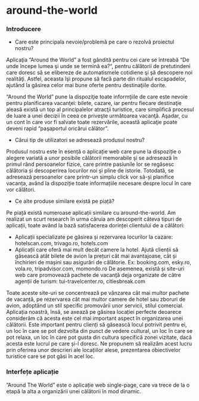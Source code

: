 # around-the-world
### Introducere 

- Care este principala nevoie/problemă pe care o rezolvă proiectul nostru?

Aplicaţia “Around the World” a fost gândită pentru cei care se întreabă “De unde începe lumea şi unde se termină ea?“, pentru călătorii de pretutindeni care doresc să se elibereze de automatismele cotidiene şi şă descopere noi realităţi. Astfel, aceasta îşi propune să facă parte din ritualul escapadelor, ajutând la găsirea celor mai bune oferte pentru destinaţiile dorite.

“Around the World” pune la dispoziţie toate informţiile de care este nevoie pentru planificarea vacanţei: bilete, cazare, iar pentru fiecare destinaţie aleasă există un top al principalelor atracţii turistice, care simplifică procesul de luare a unei decizii în ceea ce priveşte următoarea vacanţă. Aşadar, cu un cont în care vor fi salvate toate rezervările, această aplicaţie poate deveni rapid “paşaportul oricărui călător”.

- Cărui tip de utilizatori se adresează produsul nostru? 

Produsul nostru este în esență o aplicație web care pune la dispoziție o alegere variată a unor posibile călătorii memorabile și se adresează în primul rând persoanelor fizice, care printre pasiunile lor se regăsesc călătoria și descoperirea locurilor noi și pline de istorie. Totodată, se adresează persoanelor care printr-un simplu click vor să-și planifice vacanța, având la dispoziție toate informațiile necesare despre locul în care vor călători.

- Ce alte produse similare există pe piață?

Pe piață există numeroase aplicații similare cu around-the-world. Am realizat un scurt research în urma căruia am descoperit câteva tipuri de aplicații, toate având la bază satisfacerea dorinței clientului de a călători:
- Aplicații specializate pe găsirea și rezervarea locurilor la cazare: hotelscan.com, trivago.ro, hotels.com
- Aplicații care oferă mai mult decât camere la hotel. Ajută clienții să găsească atât bilete de avion la prețuri cât mai avantajoase, cât și închirieri de mașini sau asigurări de călătorie. Ex: booking.com, esky.ro, vola.ro, tripadvisor.com, momondo.ro
De asemenea, există și site-uri web care promovează pachete de vacanță deja organizate de către agenții de turism: tui-travelcenter.ro, citiesbreak.com

Toate aceste site-uri se concentrează pe vânzarea cât mai multor pachete de vacanță, pe rezervarea cât mai multor camere de hotel sau zboruri de avion, adoptând un stil specific promovării unor servicii, stilul comercial. Aplicația noastră, însă, se axează pe găsirea locației perfecte deoarece considerăm că acesta este cel mai important aspect în organizarea unei călătorii. Este important pentru clienți să găsească locul potrivit pentru ei, un loc în care se pot dezvolta din punct de vedere cultural, un loc în care se pot relaxa, un loc în care pot gusta din cultura specifică zonei vizitate, dacă acesta este lucrul pe care și-l doresc. Ne propunem să realizăm acest lucru prin oferirea unor descrieri ale locațiilor alese, prezentarea obiectivelor turistice care se pot găsi în acel loc. 

### Interfețe aplicație 

”Around The World” este o aplicație web single-page, care va trece de la o etapă la alta a organizării unei călătorii în mod dinamic. 

